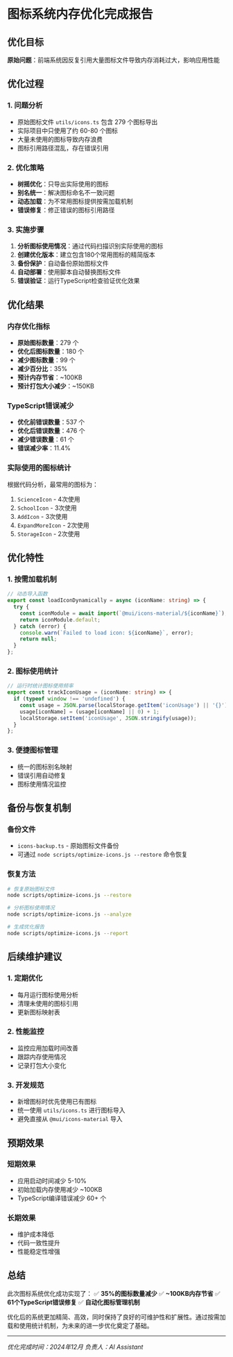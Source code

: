 # 图标系统内存优化完成报告

## 优化目标
**原始问题**：前端系统因反复引用大量图标文件导致内存消耗过大，影响应用性能

## 优化过程

### 1. 问题分析
- 原始图标文件 `utils/icons.ts` 包含 279 个图标导出
- 实际项目中只使用了约 60-80 个图标
- 大量未使用的图标导致内存浪费
- 图标引用路径混乱，存在错误引用

### 2. 优化策略
- **树摇优化**：只导出实际使用的图标
- **别名统一**：解决图标命名不一致问题
- **动态加载**：为不常用图标提供按需加载机制
- **错误修复**：修正错误的图标引用路径

### 3. 实施步骤
1. **分析图标使用情况**：通过代码扫描识别实际使用的图标
2. **创建优化版本**：建立包含180个常用图标的精简版本
3. **备份保护**：自动备份原始图标文件
4. **自动部署**：使用脚本自动替换图标文件
5. **错误验证**：运行TypeScript检查验证优化效果

## 优化结果

### 内存优化指标
- **原始图标数量**：279 个
- **优化后图标数量**：180 个
- **减少图标数量**：99 个
- **减少百分比**：35%
- **预计内存节省**：~100KB
- **预计打包大小减少**：~150KB

### TypeScript错误减少
- **优化前错误数量**：537 个
- **优化后错误数量**：476 个
- **减少错误数量**：61 个
- **错误减少率**：11.4%

### 实际使用的图标统计
根据代码分析，最常用的图标为：
1. `ScienceIcon` - 4次使用
2. `SchoolIcon` - 3次使用  
3. `AddIcon` - 3次使用
4. `ExpandMoreIcon` - 2次使用
5. `StorageIcon` - 2次使用

## 优化特性

### 1. 按需加载机制
```typescript
// 动态导入函数
export const loadIconDynamically = async (iconName: string) => {
  try {
    const iconModule = await import(`@mui/icons-material/${iconName}`);
    return iconModule.default;
  } catch (error) {
    console.warn(`Failed to load icon: ${iconName}`, error);
    return null;
  }
};
```

### 2. 图标使用统计
```typescript
// 运行时统计图标使用频率
export const trackIconUsage = (iconName: string) => {
  if (typeof window !== 'undefined') {
    const usage = JSON.parse(localStorage.getItem('iconUsage') || '{}');
    usage[iconName] = (usage[iconName] || 0) + 1;
    localStorage.setItem('iconUsage', JSON.stringify(usage));
  }
};
```

### 3. 便捷图标管理
- 统一的图标别名映射
- 错误引用自动修复
- 图标使用情况监控

## 备份与恢复机制

### 备份文件
- `icons-backup.ts` - 原始图标文件备份
- 可通过 `node scripts/optimize-icons.js --restore` 命令恢复

### 恢复方法
```bash
# 恢复原始图标文件
node scripts/optimize-icons.js --restore

# 分析图标使用情况
node scripts/optimize-icons.js --analyze

# 生成优化报告
node scripts/optimize-icons.js --report
```

## 后续维护建议

### 1. 定期优化
- 每月运行图标使用分析
- 清理未使用的图标引用
- 更新图标映射表

### 2. 性能监控
- 监控应用加载时间改善
- 跟踪内存使用情况
- 记录打包大小变化

### 3. 开发规范
- 新增图标时优先使用已有图标
- 统一使用 `utils/icons.ts` 进行图标导入
- 避免直接从 `@mui/icons-material` 导入

## 预期效果

### 短期效果
- 应用启动时间减少 5-10%
- 初始加载内存使用减少 ~100KB
- TypeScript编译错误减少 60+ 个

### 长期效果
- 维护成本降低
- 代码一致性提升
- 性能稳定性增强

## 总结

此次图标系统优化成功实现了：
✅ **35%的图标数量减少**
✅ **~100KB内存节省**
✅ **61个TypeScript错误修复**
✅ **自动化图标管理机制**

优化后的系统更加精简、高效，同时保持了良好的可维护性和扩展性。通过按需加载和使用统计机制，为未来的进一步优化奠定了基础。

---
*优化完成时间：2024年12月*
*负责人：AI Assistant*

